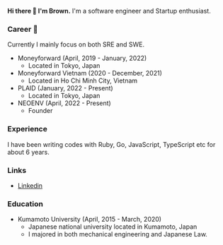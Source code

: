 **Hi there 👋 I'm Brown.**
I'm a software engineer and Startup enthusiast.

### Career 🔭
Currently I mainly focus on both SRE and SWE.
- Moneyforward (April, 2019 - January, 2022)
  - Located in Tokyo, Japan
- Moneyforward Vietnam (2020 - December, 2021)
  - Located in Ho Chi Minh City, Vietnam
- PLAID (January, 2022 - Present)
  - Located in Tokyo, Japan
- NEOENV (April, 2022 - Present)
  - Founder

### Experience
I have been writing codes with Ruby, Go, JavaScript, TypeScript etc for about 6 years.

### Links
- [Linkedin](https://www.linkedin.com/in/takaaki-kanetsuki/)

### Education
- Kumamoto University (April, 2015 - March, 2020)
  - Japanese national university located in Kumamoto, Japan
  - I majored in both mechanical engineering and Japanese Law.
